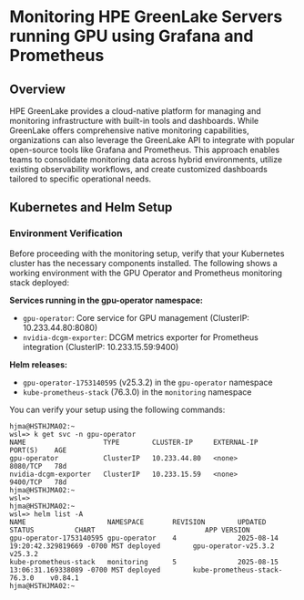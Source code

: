# Monitoring HPE GreenLake Servers running GPU using Grafana and Prometheus


## Overview
HPE GreenLake provides a cloud-native platform for managing and monitoring infrastructure with built-in tools and dashboards. While GreenLake offers comprehensive native monitoring capabilities, organizations can also leverage the GreenLake API to integrate with popular open-source tools like Grafana and Prometheus. This approach enables teams to consolidate monitoring data across hybrid environments, utilize existing observability workflows, and create customized dashboards tailored to specific operational needs.


## Kubernetes and Helm Setup
### Environment Verification

Before proceeding with the monitoring setup, verify that your Kubernetes cluster has the necessary components installed. The following shows a working environment with the GPU Operator and Prometheus monitoring stack deployed:

**Services running in the gpu-operator namespace:**
- `gpu-operator`: Core service for GPU management (ClusterIP: 10.233.44.80:8080)
- `nvidia-dcgm-exporter`: DCGM metrics exporter for Prometheus integration (ClusterIP: 10.233.15.59:9400)

**Helm releases:**
- `gpu-operator-1753140595` (v25.3.2) in the `gpu-operator` namespace
- `kube-prometheus-stack` (76.3.0) in the `monitoring` namespace

You can verify your setup using the following commands:

```
hjma@HSTHJMA02:~
wsl=> k get svc -n gpu-operator 
NAME                   TYPE        CLUSTER-IP     EXTERNAL-IP   PORT(S)    AGE
gpu-operator           ClusterIP   10.233.44.80   <none>        8080/TCP   78d
nvidia-dcgm-exporter   ClusterIP   10.233.15.59   <none>        9400/TCP   78d
hjma@HSTHJMA02:~
wsl=> 
hjma@HSTHJMA02:~
wsl=> helm list -A
NAME                    NAMESPACE       REVISION        UPDATED                                 STATUS          CHART                           APP VERSION
gpu-operator-1753140595 gpu-operator    4               2025-08-14 19:20:42.329819669 -0700 MST deployed        gpu-operator-v25.3.2            v25.3.2    
kube-prometheus-stack   monitoring      5               2025-08-15 13:06:31.169338089 -0700 MST deployed        kube-prometheus-stack-76.3.0    v0.84.1    
hjma@HSTHJMA02:~
```